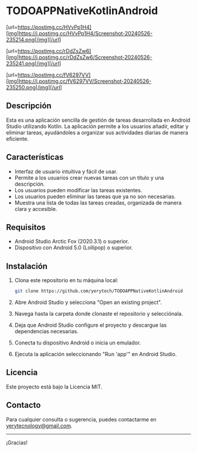﻿# TODOAPPNativeKotlinAndroid
[url=https://postimg.cc/HVvPp1H4][img]https://i.postimg.cc/HVvPp1H4/Screenshot-20240526-235214.png[/img][/url]

[url=https://postimg.cc/rDdZsZw6][img]https://i.postimg.cc/rDdZsZw6/Screenshot-20240526-235241.png[/img][/url]

[url=https://postimg.cc/fV6297VV][img]https://i.postimg.cc/fV6297VV/Screenshot-20240526-235250.png[/img][/url]


## Descripción

Esta es una aplicación sencilla de gestión de tareas desarrollada en Android Studio utilizando Kotlin. La aplicación permite a los usuarios añadir, editar y eliminar tareas, ayudándoles a organizar sus actividades diarias de manera eficiente.

## Características

- Interfaz de usuario intuitiva y fácil de usar.
- Permite a los usuarios crear nuevas tareas con un título y una descripción.
- Los usuarios pueden modificar las tareas existentes.
- Los usuarios pueden eliminar las tareas que ya no son necesarias.
- Muestra una lista de todas las tareas creadas, organizada de manera clara y accesible.

## Requisitos

- Android Studio Arctic Fox (2020.3.1) o superior.
- Dispositivo con Android 5.0 (Lollipop) o superior.

## Instalación

1. Clona este repositorio en tu máquina local:
    ```sh
    git clone https://github.com/yerytech/TODOAPPNativeKotlinAndroid
    ```

2. Abre Android Studio y selecciona "Open an existing project".

3. Navega hasta la carpeta donde clonaste el repositorio y selecciónala.

4. Deja que Android Studio configure el proyecto y descargue las dependencias necesarias.

5. Conecta tu dispositivo Android o inicia un emulador.

6. Ejecuta la aplicación seleccionando "Run 'app'" en Android Studio.


## Licencia

Este proyecto está bajo la Licencia MIT.

## Contacto

Para cualquier consulta o sugerencia, puedes contactarme en [yerytecnology@gmail.com](yerytecnology@gmail.com).

---

¡Gracias!
